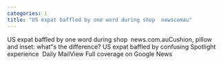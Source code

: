 ```yaml
---
categories: i
title: "US expat baffled by one word during shop  newscomau"
---
```

US expat baffled by one word during shop&nbsp;&nbsp;news.com.auCushion, pillow and inset: what"s the difference? US expat baffled by confusing Spotlight experience&nbsp;&nbsp;Daily MailView Full coverage on Google News